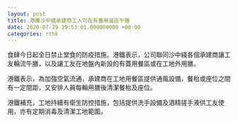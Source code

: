 ```yaml
---
layout: post
title: 港鐵沙中綫承建商工人可在有蓋用餐區午膳
date: 2020-07-29 19:53:01.000000000 +08:00
categories: rthk
---
```


食肆今日起全日禁止堂食的防疫措施。港鐵表示，公司聯同沙中綫各個承建商讓工友輪流午膳，以及讓工友在地盤內新設的有蓋用餐區或在工地外用膳。
 
港鐵表示，為加強空氣流通，承建商在工地用餐區提供通風設備，餐枱或座位之間有一定間距，又安排人員每輪用膳後清潔餐枱及座位。

港鐵補充，工地持續有衛生防控措施，包括提供洗手設備及酒精搓手液供工友使用，亦有定期消毒及清潔工地範圍。
